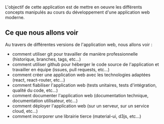 L'objectif de cette application est de mettre en oeuvre les différents concepts manipulés au cours du développement d'une application web moderne.

## Ce que nous allons voir

Au travers de différentes versions de l'application web, nous allons voir :
    
- comment utiliser git pour travailler de manière professionnelle (historique, branches, tags, etc...)
- comment utiliser github pour héberger le code source de l'application et travailler en équipe (issues, pull requests, etc...)
- comment créer une application web avec les technologies adaptées (react, react-router, etc...)
- comment fiabiliser l'application web (tests unitaires, tests d'intégration, qualité du code, etc...)
- comment documenter l'application web (documentation technique, documentation utilisateur, etc...)
- comment déployer l'application web (sur un serveur, sur un service cloud, etc...)
- comment incorporer une librairie tierce (material-ui, d3js, etc...)

